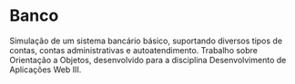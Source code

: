 # Banco

Simulação de um sistema bancário básico, suportando diversos tipos de contas, contas administrativas e autoatendimento.
Trabalho sobre Orientação a Objetos, desenvolvido para a disciplina Desenvolvimento de Aplicações Web III.

